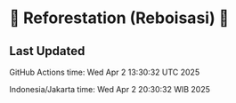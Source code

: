 
# 🌳 Reforestation (Reboisasi) 🌲

## Last Updated

GitHub Actions time: Wed Apr  2 13:30:32 UTC 2025

Indonesia/Jakarta time: Wed Apr  2 20:30:32 WIB 2025
